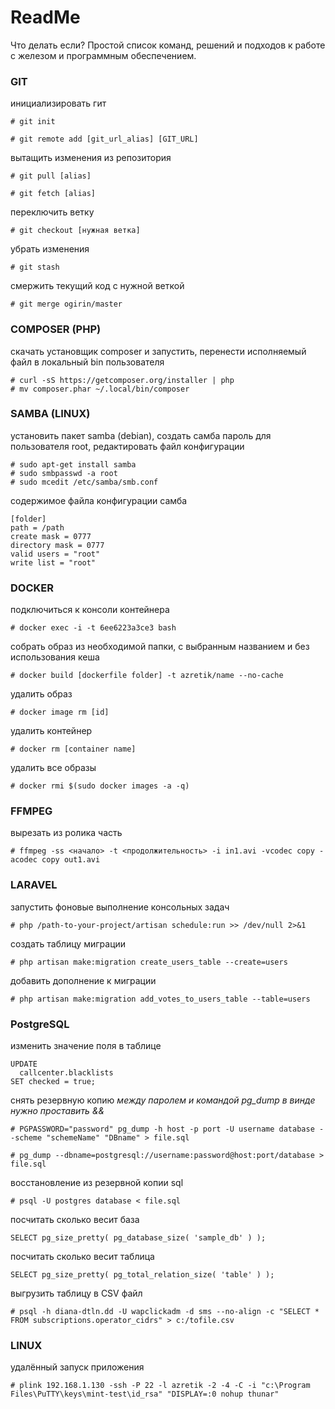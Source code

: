 # ReadMe
Что делать если? Простой список команд, решений и подходов к работе с железом и программным обеспечением.

### GIT
инициализировать гит
```
# git init
```

```
# git remote add [git_url_alias] [GIT_URL]
```

вытащить изменения из репозитория
```
# git pull [alias]
```

```
# git fetch [alias]
```

переключить ветку
```
# git checkout [нужная ветка]
```

убрать изменения
```
# git stash
```

смержить текущий код с нужной веткой
```
# git merge ogirin/master
```


### COMPOSER (PHP)
скачать установщик composer и запустить, перенести исполняемый файл в локальный bin пользователя
```
# curl -sS https://getcomposer.org/installer | php
# mv composer.phar ~/.local/bin/composer
```


### SAMBA (LINUX)
установить пакет samba (debian), создать самба пароль для пользователя root, редактировать файл конфигурации
```
# sudo apt-get install samba
# sudo smbpasswd -a root
# sudo mcedit /etc/samba/smb.conf
```
содержимое файла конфигурации самба
```
[folder]
path = /path
create mask = 0777
directory mask = 0777
valid users = "root"
write list = "root"
```

### DOCKER
подключиться к консоли контейнера
```
# docker exec -i -t 6ee6223a3ce3 bash
```

собрать образ из необходимой папки, с выбранным названием и без использования кеша
```
# docker build [dockerfile folder] -t azretik/name --no-cache
```

удалить образ
```
# docker image rm [id]
```

удалить контейнер
```
# docker rm [container name]
```

удалить все образы
```
# docker rmi $(sudo docker images -a -q)
```

### FFMPEG
вырезать из ролика часть
```
# ffmpeg -ss <начало> -t <продолжительность> -i in1.avi -vcodec copy -acodec copy out1.avi
```

### LARAVEL
запустить фоновые выполнение консольных задач
```
# php /path-to-your-project/artisan schedule:run >> /dev/null 2>&1
```

создать таблицу миграции
```
# php artisan make:migration create_users_table --create=users
```

добавить дополнение к миграции
```
# php artisan make:migration add_votes_to_users_table --table=users
```

### PostgreSQL
изменить значение поля в таблице
```
UPDATE 
  callcenter.blacklists
SET checked = true;
```

снять резервную копию _между паролем и командой pg_dump в винде нужно проставить &&_
```
# PGPASSWORD="password" pg_dump -h host -p port -U username database --scheme "schemeName" "DBname" > file.sql
```

```
# pg_dump --dbname=postgresql://username:password@host:port/database > file.sql
```

восстановление из резервной копии sql
```
# psql -U postgres database < file.sql
```

посчитать сколько весит база
```
SELECT pg_size_pretty( pg_database_size( 'sample_db' ) );
```

посчитать сколько весит таблица
```
SELECT pg_size_pretty( pg_total_relation_size( 'table' ) );
```

выгрузить таблицу в CSV файл
```
# psql -h diana-dtln.dd -U wapclickadm -d sms --no-align -c "SELECT * FROM subscriptions.operator_cidrs" > c:/tofile.csv
```

### LINUX
удалённый запуск приложения
```
# plink 192.168.1.130 -ssh -P 22 -l azretik -2 -4 -C -i "c:\Program Files\PuTTY\keys\mint-test\id_rsa" "DISPLAY=:0 nohup thunar"
```
